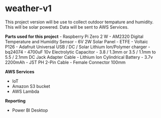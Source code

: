 # weather-v1
This project version will be use to collect outdoor tempature and humidity. This will be solar powered. Data will be sent to AWS Services.

 **Parts used for this project**
    - Raspberry Pi Zero 2 W
    - AM2320 Digital Temperature and Humidity Sensor
    - 6V 2W Solar Panel - ETFE - Voltaic P126
    - Adafruit Universal USB / DC / Solar Lithium Ion/Polymer charger - bq24074
    - 4700uF 10v Electrolytic Capacitor
    - 3.8 / 1.3mm or 3.5 / 1.1mm to 5.5 / 2.1mm DC Jack Adapter Cable
    - Lithium Ion Cylindrical Battery - 3.7v 2200mAh
    - JST PH 2-Pin Cable - Female Connector 100mm

  **AWS Services**
   - IoT
   - Amazon S3 bucket
   - AWS Lambda

 **Reporting**
  - Power BI Desktop
